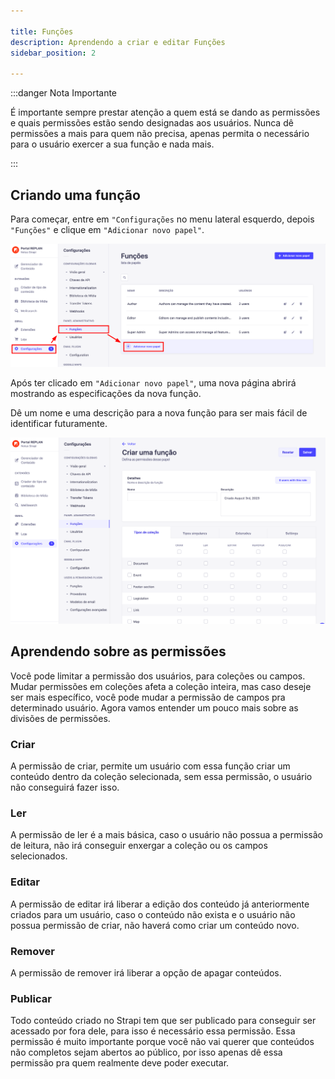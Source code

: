 ```yaml
---

title: Funções
description: Aprendendo a criar e editar Funções
sidebar_position: 2

---
```


:::danger Nota Importante

É importante sempre prestar atenção a quem está se dando as permissões e quais permissões estão sendo designadas aos usuários. Nunca dê permissões a mais para quem não precisa, apenas permita o necessário para o usuário exercer a sua função e nada mais.

:::
## Criando uma função

Para começar, entre em `"Configurações` no menu lateral esquerdo, depois `"Funções"` e clique em `"Adicionar novo papel"`.

![Alt text](images/funcoes.png)

Após ter clicado em `"Adicionar novo papel"`, uma nova página abrirá mostrando as especificações da nova função.

Dê um nome e uma descrição para a nova função para ser mais fácil de identificar futuramente.

![Alt text](images/funcoes-1.png)

## Aprendendo sobre as permissões

Você pode limitar a permissão dos usuários, para coleções ou campos. Mudar permissões em coleções afeta a coleção inteira, mas caso deseje ser mais específico, você pode mudar a permissão de campos pra determinado usuário. Agora vamos entender um pouco mais sobre as divisões de permissões.

### Criar

A permissão de criar, permite um usuário com essa função criar um conteúdo dentro da coleção selecionada, sem essa permissão, o usuário não conseguirá fazer isso.

### Ler

A permissão de ler é a mais básica, caso o usuário não possua a permissão de leitura, não irá conseguir enxergar a coleção ou os campos selecionados.

### Editar

A permissão de editar irá liberar a edição dos conteúdo já anteriormente criados para um usuário, caso o conteúdo não exista e o usuário não possua permissão de criar, não haverá como criar um conteúdo novo.

### Remover

A permissão de remover irá liberar a opção de apagar conteúdos.

### Publicar

Todo conteúdo criado no Strapi tem que ser publicado para conseguir ser acessado por fora dele, para isso é necessário essa permissão. Essa permissão é muito importante porque você não vai querer que conteúdos não completos sejam abertos ao público, por isso apenas dê essa permissão pra quem realmente deve poder executar.
